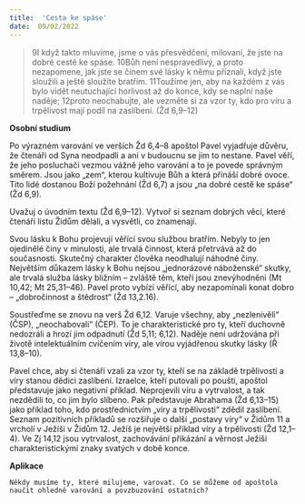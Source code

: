 ```yaml
---
title:  'Cesta ke spáse'
date:  09/02/2022
---
```


> <p></p>
> 9I když takto mluvíme, jsme o vás přesvědčeni, milovaní, že jste na dobré cestě ke spáse. 10Bůh není nespravedlivý, a proto nezapomene, jak jste se činem své lásky k němu přiznali, když jste sloužili a ještě sloužíte bratřím. 11Toužíme jen, aby na každém z vás bylo vidět neutuchající horlivost až do konce, kdy se naplní naše naděje; 12proto neochabujte, ale vezměte si za vzor ty, kdo pro víru a trpělivost mají podíl na zaslíbení. (Žd 6,9–12)

**Osobní studium**

Po výrazném varování ve verších Žd 6,4–8 apoštol Pavel vyjadřuje důvěru, že čtenáři od Syna neodpadli a ani v budoucnu se jim to nestane. Pavel věří, že jeho posluchači vezmou vážně jeho varování a to je povede správným směrem. Jsou jako „zem“, kterou kultivuje Bůh a která přináší dobré ovoce. Tito lidé dostanou Boží požehnání (Žd 6,7) a jsou „na dobré cestě ke spáse“ (Žd 6,9).

Uvažuj o úvodním textu (Žd 6,9–12). Vytvoř si seznam dobrých věcí, které čtenáři listu Židům dělali, a vysvětli, co znamenají.

Svou lásku k Bohu projevují věřící svou službou bratřím. Nebyly to jen ojedinělé činy v minulosti, ale trvalá činnost, která přetrvává až do současnosti. Skutečný charakter člověka neodhalují náhodné činy. Největším důkazem lásky k Bohu nejsou „jednorázové náboženské“ skutky, ale trvalá služba lásky bližním – zvláště těm, kteří jsou znevýhodněni (Mt 10,42; Mt 25,31–46). Pavel proto vybízí věřící, aby nezapomínali konat dobro – „dobročinnost a štědrost“ (Žd 13,2.16).

Soustřeďme se znovu na verš Žd 6,12. Varuje všechny, aby „nezlenivěli“ (ČSP), „ne­ochabovali“ (ČEP). To je charakteristické pro ty, kteří duchovně nedozráli a hrozí jim odpadnutí (Žd 5,11; 6,12). Naděje není udržována při životě intelektuálním cvičením víry, ale vírou vyjádřenou skutky lásky (Ř 13,8–10).

Pavel chce, aby si čtenáři vzali za vzor ty, kteří se na základě trpělivosti a víry stanou dědici zaslíbení. Izraelce, kteří putovali po poušti, apoštol představuje jako negativní příklad. Neprojevili víru a vytrvalost, a tak nezdědili to, co jim bylo slíbeno. Pak představuje Abrahama (Žd 6,13–15) jako příklad toho, kdo prostřednictvím „víry a trpělivosti“ zdědil zaslíbení. Seznam pozitivních příkladů se rozšiřuje o další „postavy víry“ v Židům 11 a vrcholí v Ježíši v Židům 12. Ježíš je největší příklad víry a trpělivosti (Žd 12,1–4). Ve Zj 14,12 jsou vytrvalost, zachovávání přikázání a věrnost Ježíši charakteristickými znaky svatých v době konce.

**Aplikace**

`Někdy musíme ty, které milujeme, varovat. Co se můžeme od apoštola naučit ohledně varování a povzbuzování ostatních?`